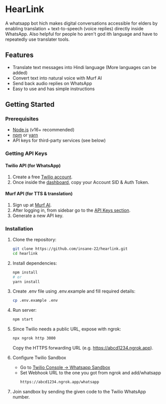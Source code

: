 # HearLink

A whatsapp bot hich makes digital conversations accessible for elders by enabling translation + text-to-speech (voice replies) directly inside WhatsApp. Also helpful for people ho aren't god ith language and have to repeatedly use translater tools.

## Features

- Translate text messages into Hindi language (More languages can be added)
- Convert text into natural voice with Murf AI
- Send back audio replies on WhatsApp
- Easy to use and has simple instructions

## Getting Started

### Prerequisites

- [Node.js](https://nodejs.org/) (v16+ recommended)
- [npm](https://www.npmjs.com/) or [yarn](https://yarnpkg.com/)
- API keys for third-party services (see below)

### Getting API Keys

#### Twilio API (for WhatsApp)

1. Create a free [Twilio account](https://www.twilio.com/en-us/messaging/channels/whatsapp).
2. Once inside the [dashboard](https://console.twilio.com/), copy your Account SID & Auth Token.

#### Murf API (for TTS & translation)

1. Sign up at [Murf AI](https://murf.ai/api).
2. After logging in, from sidebar go to the [API Keys section](https://murf.ai/api/api-keys).
3. Generate a new API key.

### Installation

1. Clone the repository:

   ```bash
   git clone https://github.com/insane-22/hearlink.git
   cd hearlink
   ```

2. Install dependencies:

   ```bash
   npm install
   # or
   yarn install
   ```

3. Create .env file using .env.example and fill required details:

   ```bash
   cp .env.example .env
   ```

4. Run server:

   ```bash
   npm start
   ```

5. Since Twilio needs a public URL, expose with ngrok:
   ```bash
   npx ngrok http 3000
   ```
   Copy the HTTPS forwarding URL (e.g. https://abcd1234.ngrok.app).

6. Configure Twilio Sandbox
    - Go to [Twilio Console -> Whatsapp Sandbox](https://console.twilio.com/us1/develop/sms/try-it-out/whatsapp-learn)
    - Set Webhook URL to the one you got from ngrok and add/whatsapp
        ```bash
        https://abcd1234.ngrok.app/whatsapp
        ```

7. Join sandbox by sending the given code to the Twilio WhatsApp number.    